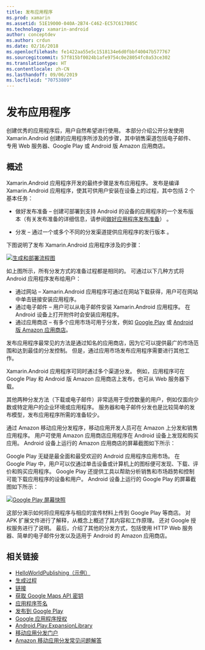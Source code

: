 ```yaml
---
title: 发布应用程序
ms.prod: xamarin
ms.assetid: 51E19000-040A-2B74-C462-EC57C617085C
ms.technology: xamarin-android
author: conceptdev
ms.author: crdun
ms.date: 02/16/2018
ms.openlocfilehash: fe1422aa55e5c1518134e6d0fbbf40047b577767
ms.sourcegitcommit: 57f815bf0024b1afe9754c0e28054fc0a53ce302
ms.translationtype: HT
ms.contentlocale: zh-CN
ms.lasthandoff: 09/06/2019
ms.locfileid: "70753809"
---
```

# <a name="publishing-an-application"></a>发布应用程序

创建优秀的应用程序后，用户自然希望进行使用。 本部分介绍公开分发使用 Xamarin.Android 创建的应用程序所涉及的步骤，其中销售渠道包括电子邮件、专用 Web 服务器、Google Play 或 Android 版 Amazon 应用商店。

## <a name="overview"></a>概述

Xamarin.Android 应用程序开发的最终步骤是发布应用程序。 发布是编译 Xamarin.Android 应用程序，使其可供用户安装在设备上的过程，其中包括 2 个基本任务：

- 做好发布准备 &ndash; 创建可部署到支持 Android 的设备的应用程序的一个发布版本（有关发布准备的详细信息，请参阅[做好应用程序发布准备](~/android/deploy-test/release-prep/index.md)）  。

- 分发 &ndash; 通过一个或多个不同的分发渠道提供应用程序的发行版本  。

下图说明了发布 Xamarin.Android 应用程序涉及的步骤：

[![生成和部署流程图](images/build-and-deploy-steps.png)](images/build-and-deploy-steps.png#lightbox)

如上图所示，所有分发方式的准备过程都是相同的。 可通过以下几种方式将 Android 应用程序发布给用户：

-  通过网站 &ndash; Xamarin.Android 应用程序可通过在网站下载获得，用户可在网站中单击链接安装应用程序。
-  通过电子邮件 &ndash; 用户可以从电子邮件安装 Xamarin.Android 应用程序。 在 Android 设备上打开附件时会安装应用程序。
-  通过应用商店 &ndash; 有多个应用市场可用于分发，例如 [Google Play](http://play.google.com/) 或 [Android 版 Amazon 应用商店](http://www.amazon.com/mobile-apps/b?ie=UTF8&node=2350149011)。

发布应用程序最常见的方法是通过知名的应用商店，因为它可以提供最广的市场范围和达到最佳的分发控制。 但是，通过应用市场发布应用程序需要进行其他工作。

Xamarin.Android 应用程序可同时通过多个渠道分发。 例如，应用程序可在 Google Play 和 Android 版 Amazon 应用商店上发布，也可从 Web 服务器下载。

其他两种分发方法（下载或电子邮件）非常适用于受控数量的用户，例如仅面向少数或特定用户的企业环境或应用程序。
服务器和电子邮件分发也是比较简单的发布模型，发布应用程序所需的准备较少。

通过 Amazon 移动应用分发程序，移动应用开发人员可在 Amazon 上分发和销售应用程序。 用户可使用 Amazon 应用商店应用程序在 Android 设备上发现和购买应用。 Android 设备上运行的 Amazon 应用商店的屏幕截图如下所示：

Google Play 无疑是最全面和最受欢迎的 Android 应用程序应用市场。 在 Google Play 中，用户可以仅通过单击设备或计算机上的图标便可发现、下载、评价和购买应用程序。 Google Play 还提供工具以帮助分析销售和市场趋势和控制可能下载应用程序的设备和用户。 Android 设备上运行的 Google Play 的屏幕截图如下所示：

[![Google Play 屏幕快照](images/google-play-app.png)](images/google-play-app.png#lightbox)

这部分演示如何将应用程序与相应的宣传材料上传到 Google Play 等商店。 对 APK 扩展文件进行了解释，从概念上概述了其内容和工作原理。 还对 Google 授权服务进行了说明。 最后，介绍了其他的分发方式，包括使用 HTTP Web 服务器、简单的电子邮件分发以及适用于 Android 的 Amazon 应用商店。

## <a name="related-links"></a>相关链接

- [HelloWorldPublishing（示例）](https://docs.microsoft.com/samples/xamarin/monodroid-samples/helloworldpublishing)
- [生成过程](~/android/deploy-test/building-apps/build-process.md)
- [链接](~/android/deploy-test/linker.md)
- [获取 Google Maps API 密钥](~/android/platform/maps-and-location/maps/obtaining-a-google-maps-api-key.md)
- [应用程序签名](https://source.android.com/security/apksigning/)
- [发布到 Google Play](https://developer.android.com/distribute/googleplay/publish/index.html)
- [Google 应用程序授权](https://developer.android.com/guide/google/play/licensing/index.html)
- [Android.Play.ExpansionLibrary](https://github.com/mattleibow/Android.Play.ExpansionLibrary)
- [移动应用分发门户](https://developer.amazon.com/welcome.html)
- [Amazon 移动应用分发常见问题解答](https://developer.amazon.com/help/faq.html)
